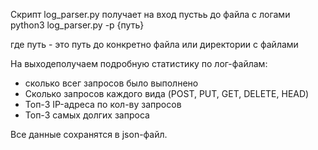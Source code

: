 Скрипт log_parser.py получает на вход пустьь до файла с логами
python3  log_parser.py -p {путь}

где путь - это путь до конкретно файла или директории с файлами

На выходеполучаем подробную статистику по лог-файлам:
- сколько всег запросов  было выполнено
- Сколько запросов каждого вида (POST, PUT, GET, DELETE, HEAD)
- Топ-3 IP-адреса по кол-ву запросов
- Топ-3 самых долгих запроса

Все данные сохранятся в json-файл.
